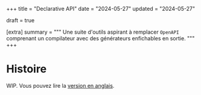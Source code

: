 +++
title = "Declarative API"
date = "2024-05-27"
updated = "2024-05-27"

draft = true

[extra]
summary = """
Une suite d'outils aspirant à remplacer `OpenAPI` comprenant un compilateur avec des générateurs enfichables en sortie.
"""
+++

# Histoire

WIP. Vous pouvez lire la [version en anglais](@/projects/declarative-api.md#story).

